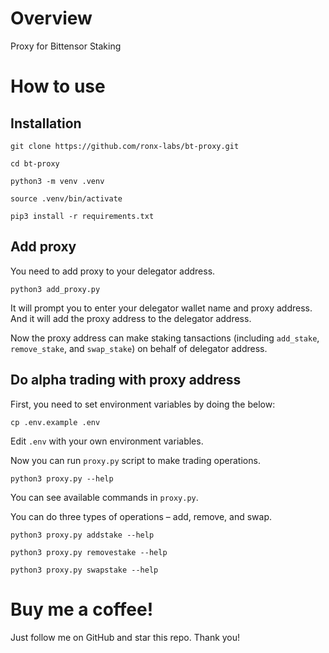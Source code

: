 # Overview

Proxy for Bittensor Staking

# How to use

## Installation

```git clone https://github.com/ronx-labs/bt-proxy.git```

```cd bt-proxy```

```python3 -m venv .venv```

```source .venv/bin/activate```

```pip3 install -r requirements.txt```

## Add proxy

You need to add proxy to your delegator address.

```python3 add_proxy.py```

It will prompt you to enter your delegator wallet name and proxy address. And it will add the proxy address to the delegator address.

Now the proxy address can make staking tansactions (including `add_stake`, `remove_stake`, and `swap_stake`) on behalf of delegator address.

## Do alpha trading with proxy address

First, you need to set environment variables by doing the below:

```cp .env.example .env```

Edit `.env` with your own environment variables.

Now you can run `proxy.py` script to make trading operations.

```python3 proxy.py --help```

You can see available commands in `proxy.py`.

You can do three types of operations – add, remove, and swap.

```python3 proxy.py addstake --help```

```python3 proxy.py removestake --help```

```python3 proxy.py swapstake --help```

# Buy me a coffee!

Just follow me on GitHub and star this repo. Thank you!